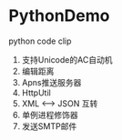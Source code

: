 PythonDemo
==========

python code clip  
1. 支持Unicode的AC自动机  
2. 编辑距离  
3. Apns推送服务器  
4. HttpUtil  
5. XML <--> JSON 互转  
6. 单例进程修饰器  
7. 发送SMTP邮件